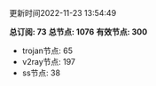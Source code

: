 更新时间2022-11-23 13:54:49

**总订阅: 73**
**总节点: 1076**
**有效节点: 300**
- trojan节点: 65
- v2ray节点: 197
- ss节点: 38
